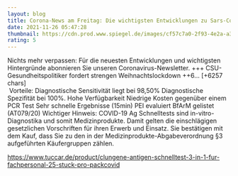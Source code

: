 ```yaml
--- 
layout: blog
title: Corona-News am Freitag: Die wichtigsten Entwicklungen zu Sars-Cov-2 und Covid-19
date: 2021-11-26 05:47:28
thumbnail: https://cdn.prod.www.spiegel.de/images/cf57c7a0-2f93-4e2a-a3fd-09c6d05dd541_w1280_r1.77_fpx29.9_fpy54.98.jpg
rating: 5
---
```

Nichts mehr verpassen: Für die neuesten Entwicklungen und wichtigsten Hintergründe abonnieren Sie unseren Coronavirus-Newsletter.
+++ CSU-Gesundheitspolitiker fordert strengen Weihnachtslockdown ++6… [+6257 chars]</br>&nbsp;Vorteile:
Diagnostische Sensitivität liegt bei 98,50%
Diagnostische Spezifität bei 100%.
Hohe Verfügbarkeit
Niedrige Kosten gegenüber einem PCR Test
Sehr schnelle Ergebnisse (15min)
PEI evaluiert
BfArM gelistet (AT079/20)
Wichtiger Hinweis:
COVID-19 Ag Schnelltests sind in-vitro-Diagnostika und somit Medizinprodukte. Damit gelten die einschlägigen gesetzlichen Vorschriften für ihren Erwerb und Einsatz. Sie bestätigen mit dem Kauf, dass Sie zu den in der Medizinprodukte-Abgabeverordnung §3 aufgeführten Käufergruppen zählen.

https://www.tuccar.de/product/clungene-antigen-schnelltest-3-in-1-fur-fachpersonal-25-stuck-pro-pack<a href="https://www.tuccar.de/product/clungene-antigen-schnelltest-3-in-1-fur-fachpersonal-25-stuck-pro-pack">covid</a>